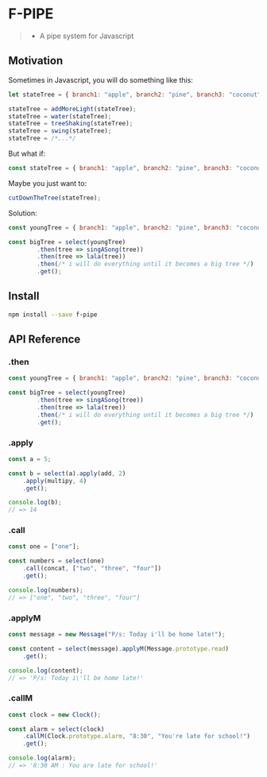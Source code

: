 F-PIPE
======
> - A pipe system for Javascript

Motivation
----------

Sometimes in Javascript, you will do something like this:

```javascript
let stateTree = { branch1: "apple", branch2: "pine", branch3: "coconut" }

stateTree = addMoreLight(stateTree);
stateTree = water(stateTree);
stateTree = treeShaking(stateTree);
stateTree = swing(stateTree);
stateTree = /*...*/
```

But what if:

```javascript
const stateTree = { branch1: "apple", branch2: "pine", branch3: "coconut" }
```

Maybe you just want to:

```javascript
cutDownTheTree(stateTree);
```

Solution:

```javascript
const youngTree = { branch1: "apple", branch2: "pine", branch3: "coconut" }

const bigTree = select(youngTree)
		.then(tree => singASong(tree))
		.then(tree => lala(tree))
		.then(/* i will do everything until it becomes a big tree */)
		.get();
```

Install
-------

```bash
npm install --save f-pipe
```

API Reference
-------------

### .then

```javascript
const youngTree = { branch1: "apple", branch2: "pine", branch3: "coconut" }

const bigTree = select(youngTree)
		.then(tree => singASong(tree))
		.then(tree => lala(tree))
		.then(/* i will do everything until it becomes a big tree */)
		.get();
```

### .apply

```javascript
const a = 5;

const b = select(a).apply(add, 2)
	.apply(multipy, 4)
	.get();

console.log(b);
// => 14
```

### .call

```javascript
const one = ["one"];

const numbers = select(one)
	.call(concat, ["two", "three", "four"])
	.get();

console.log(numbers);
// => ["one", "two", "three", "four"]
```

### .applyM

```javascript
const message = new Message("P/s: Today i'll be home late!");

const content = select(message).applyM(Message.prototype.read)
	.get();

console.log(content);
// => 'P/s: Today i\'ll be home late!'
```

### .callM

```javascript
const clock = new Clock();

const alarm = select(clock)
	.callM(Clock.prototype.alarm, "8:30", "You're late for school!")
	.get();

console.log(alarm);
// => '8:30 AM : You are late for school!'
```